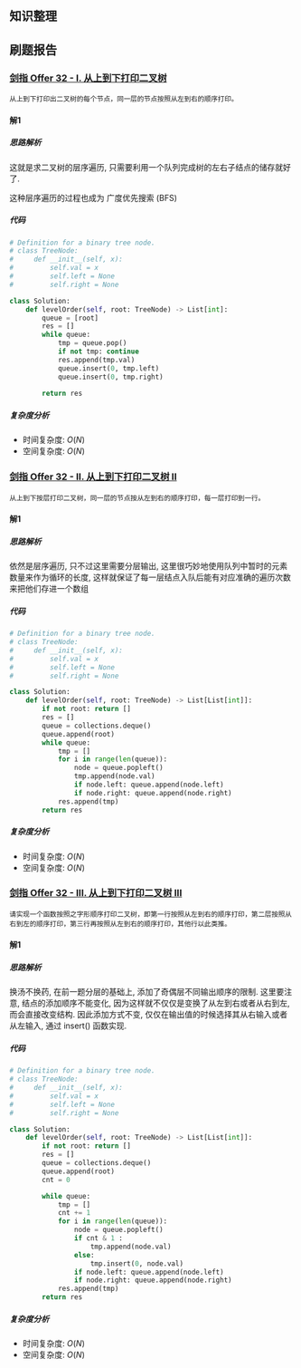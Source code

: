 ## 知识整理

## 刷题报告

### [剑指 Offer 32 - I. 从上到下打印二叉树](https://leetcode.cn/problems/cong-shang-dao-xia-da-yin-er-cha-shu-lcof/)

	从上到下打印出二叉树的每个节点，同一层的节点按照从左到右的顺序打印。


#### 解1

##### 思路解析

这就是求二叉树的层序遍历, 只需要利用一个队列完成树的左右子结点的储存就好了.

这种层序遍历的过程也成为 广度优先搜索 (BFS)

##### 代码

```Python
# Definition for a binary tree node.
# class TreeNode:
#     def __init__(self, x):
#         self.val = x
#         self.left = None
#         self.right = None

class Solution:
    def levelOrder(self, root: TreeNode) -> List[int]:
        queue = [root]
        res = []
        while queue:
            tmp = queue.pop()
            if not tmp: continue
            res.append(tmp.val)
            queue.insert(0, tmp.left)
            queue.insert(0, tmp.right)
            
        return res
```

##### 复杂度分析

- 时间复杂度: $O(N)$
- 空间复杂度: $O(N)$ 

### [剑指 Offer 32 - II. 从上到下打印二叉树 II](https://leetcode.cn/problems/cong-shang-dao-xia-da-yin-er-cha-shu-ii-lcof/)

	从上到下按层打印二叉树，同一层的节点按从左到右的顺序打印，每一层打印到一行。


#### 解1

##### 思路解析

依然是层序遍历, 只不过这里需要分层输出, 这里很巧妙地使用队列中暂时的元素数量来作为循环的长度, 这样就保证了每一层结点入队后能有对应准确的遍历次数来把他们存进一个数组

##### 代码

```Python
# Definition for a binary tree node.
# class TreeNode:
#     def __init__(self, x):
#         self.val = x
#         self.left = None
#         self.right = None

class Solution:
    def levelOrder(self, root: TreeNode) -> List[List[int]]:
        if not root: return []
        res = []
        queue = collections.deque()
        queue.append(root)
        while queue:
            tmp = []
            for i in range(len(queue)):
                node = queue.popleft()
                tmp.append(node.val)
                if node.left: queue.append(node.left)
                if node.right: queue.append(node.right)
            res.append(tmp)
        return res

```

##### 复杂度分析

- 时间复杂度: $O(N)$
- 空间复杂度: $O(N)$

### [剑指 Offer 32 - III. 从上到下打印二叉树 III](https://leetcode.cn/problems/cong-shang-dao-xia-da-yin-er-cha-shu-iii-lcof/)

	请实现一个函数按照之字形顺序打印二叉树，即第一行按照从左到右的顺序打印，第二层按照从右到左的顺序打印，第三行再按照从左到右的顺序打印，其他行以此类推。


#### 解1

##### 思路解析

换汤不换药, 在前一题分层的基础上, 添加了奇偶层不同输出顺序的限制. 这里要注意, 结点的添加顺序不能变化, 因为这样就不仅仅是变换了从左到右或者从右到左, 而会直接改变结构. 因此添加方式不变, 仅仅在输出值的时候选择其从右输入或者从左输入, 通过 insert() 函数实现.

##### 代码

```Python
# Definition for a binary tree node.
# class TreeNode:
#     def __init__(self, x):
#         self.val = x
#         self.left = None
#         self.right = None

class Solution:
    def levelOrder(self, root: TreeNode) -> List[List[int]]:
        if not root: return []
        res = []
        queue = collections.deque()
        queue.append(root)
        cnt = 0

        while queue:
            tmp = []
            cnt += 1
            for i in range(len(queue)):
                node = queue.popleft()
                if cnt & 1 :
                    tmp.append(node.val)
                else:
                    tmp.insert(0, node.val)
                if node.left: queue.append(node.left)
                if node.right: queue.append(node.right)
            res.append(tmp)
        return res
```

##### 复杂度分析

- 时间复杂度: $O(N)$
- 空间复杂度: $O(N)$

